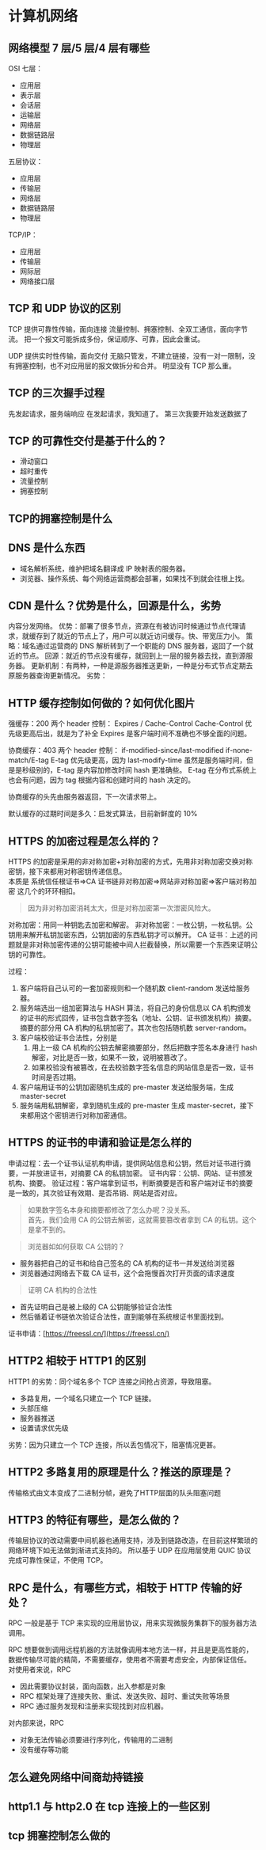 # 计算机网络

## 网络模型 7 层/5 层/4 层有哪些

OSI 七层：

- 应用层
- 表示层
- 会话层
- 运输层
- 网络层
- 数据链路层
- 物理层

五层协议：

- 应用层
- 传输层
- 网络层
- 数据链路层
- 物理层

TCP/IP：

- 应用层
- 传输层
- 网际层
- 网络接口层

## TCP 和 UDP 协议的区别

TCP 提供可靠性传输，面向连接
流量控制、拥塞控制、全双工通信，面向字节流。
把一个报文可能拆成多份，保证顺序、可靠，因此会重试。

UDP 提供实时性传输，面向交付
无脑只管发，不建立链接，没有一对一限制，没有拥塞控制，也不对应用层的报文做拆分和合并。
明显没有 TCP 那么重。

## TCP 的三次握手过程

先发起请求，服务端响应
在发起请求，我知道了。
第三次我要开始发送数据了

## TCP 的可靠性交付是基于什么的？

- 滑动窗口
- 超时重传
- 流量控制
- 拥塞控制

## TCP的拥塞控制是什么



## DNS 是什么东西

- 域名解析系统，维护把域名翻译成 IP 映射表的服务器。
- 浏览器、操作系统、每个网络运营商都会部署，如果找不到就会往根上找。

## CDN 是什么？优势是什么，回源是什么，劣势

内容分发网络。
优势：部署了很多节点，资源在有被访问时候通过节点代理请求，就缓存到了就近的节点上了，用户可以就近访问缓存。快、带宽压力小。
策略：域名通过运营商的 DNS 解析转到了一个职能的 DNS 服务器，返回了一个就近的节点。
回源：就近的节点没有缓存，就回到上一层的服务器去找，直到源服务器。
更新机制：有两种，一种是源服务器推送更新，一种是分布式节点定期去原服务器查询更新情况。
劣势：

## HTTP 缓存控制如何做的？如何优化图片

强缓存：200
两个 header 控制： Expires / Cache-Control
Cache-Control 优先级更高后出，就是为了补全 Expires 是客户端时间不准确也不够全面的问题。

协商缓存：403
两个 header 控制： if-modified-since/last-modified if-none-match/E-tag
E-tag 优先级更高，因为 last-modify-time 虽然是服务端时间，但是是秒级别的，E-tag 是内容加修改时间 hash 更准确些。
E-tag 在分布式系统上也会有问题，因为 tag 根据内容和创建时间的 hash 决定的。

协商缓存的头先由服务器返回，下一次请求带上。

默认缓存的过期时间是多久：启发式算法，目前新鲜度的 10%

## HTTPS 的加密过程是怎么样的？

HTTPS 的加密是采用的非对称加密+对称加密的方式，先用非对称加密交换对称密钥，接下来都用对称密钥传递信息。  
本质是 系统信任根证书=>CA 证书链非对称加密=>网站非对称加密=>客户端对称加密 这几个的环环相扣。

> 因为非对称加密消耗太大，但是对称加密第一次泄密风险大。

对称加密：用同一种钥匙去加密和解密。
非对称加密：一枚公钥，一枚私钥。公钥用来解开私钥加密东西，公钥加密的东西私钥才可以解开。
CA 证书：上述的问题就是非对称加密传递的公钥可能被中间人拦截替换，所以需要一个东西来证明公钥的可靠性。

过程：

1. 客户端将自己认可的一套加密规则和一个随机数 client-random 发送给服务器。
2. 服务端选出一组加密算法与 HASH 算法，将自己的身份信息以 CA 机构颁发的证书的形式回传，证书包含数字签名（地址、公钥、证书颁发机构）摘要。摘要的部分用 CA 机构的私钥加密了。其次也包括随机数 server-random。
3. 客户端校验证书合法性，分别是
   1. 用上一级 CA 机构的公钥去解密摘要部分，然后把数字签名本身进行 hash 解密，对比是否一致，如果不一致，说明被篡改了。
   2. 如果校验没有被篡改，在去校验数字签名信息的网站信息是否一致，证书时间是否过期。
4. 客户端用证书的公钥加密随机生成的 pre-master 发送给服务端，生成 master-secret
5. 服务端用私钥解密，拿到随机生成的 pre-master 生成 master-secret，接下来都用这个密钥进行对称加密通信。

## HTTPS 的证书的申请和验证是怎么样的

申请过程：去一个证书认证机构申请，提供网站信息和公钥，然后对证书进行摘要，一并放进证书，对摘要 CA 的私钥加密。
证书内容：公钥、网站、证书颁发机构、摘要。
验证过程：客户端拿到证书，判断摘要是否和客户端对证书的摘要是一致的，其次验证有效期、是否吊销、网站是否对应。

> 如果数字签名本身和摘要都修改了怎么办呢？没关系。  
> 首先，我们会用 CA 的公钥去解密，这就需要篡改者拿到 CA 的私钥。这个是拿不到的。

> 浏览器如如何获取 CA 公钥的？

- 服务器把自己的证书和给自己签名的 CA 机构的证书一并发送给浏览器
- 浏览器通过网络去下载 CA 证书，这个会拖慢首次打开页面的请求速度

> 证明 CA 机构的合法性

- 首先证明自己是被上级的 CA 公钥能够验证合法性
- 然后循着证书链依次验证合法性，直到能够在系统根证书里面找到。

证书申请：[https://freessl.cn/](https://freessl.cn/)

## HTTP2 相较于 HTTP1 的区别

HTTP1 的劣势：同个域名多个 TCP 连接之间抢占资源，导致阻塞。

- 多路复用，一个域名只建立一个 TCP 链接。
- 头部压缩
- 服务器推送
- 设置请求优先级

劣势：因为只建立一个 TCP 连接，所以丢包情况下，阻塞情况更甚。

## HTTP2 多路复用的原理是什么？推送的原理是？

传输格式由文本变成了二进制分帧，避免了HTTP层面的队头阻塞问题

## HTTP3 的特征有哪些，是怎么做的？

传输层协议的改动需要中间机器也通用支持，涉及到链路改造，在目前这样繁琐的网络环境下如无法做到渐进式支持的。
所以基于 UDP 在应用层使用 QUIC 协议完成可靠性保证，不使用 TCP。

## RPC 是什么，有哪些方式，相较于 HTTP 传输的好处？

RPC 一般是基于 TCP 来实现的应用层协议，用来实现微服务集群下的服务器方法调用。

RPC 想要做到调用远程机器的方法就像调用本地方法一样，并且是更高性能的，数据传输尽可能的精简，不需要缓存，使用者不需要考虑安全，内部保证信任。
对使用者来说，RPC

- 因此需要协议封装，面向函数，出入参都是对象
- RPC 框架处理了连接失败、重试、发送失败、超时、重试失败等场景
- RPC 通过服务发现和注册来实现找到对应机器。

对内部来说，RPC

- 对象无法传输必须要进行序列化，传输用的二进制
- 没有缓存等功能

## 怎么避免网络中间商劫持链接

## http1.1 与 http2.0 在 tcp 连接上的一些区别

## tcp 拥塞控制怎么做的
